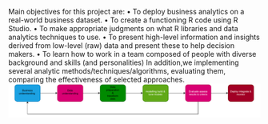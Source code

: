  Main objectives for this project are:
• To deploy business analytics on a real-world business dataset.
• To create a functioning R code using R Studio.
• To make appropriate judgments on what R libraries and data analytics
techniques to use.
• To present high-level information and insights derived from low-level (raw)
data and present these to help decision makers.
• To learn how to work in a team composed of people with diverse background and
skills (and personalities)
In addition,we implementing several analytic
methods/techniques/algorithms, evaluating them, comparing the effectiveness of selected approaches.
![schema](https://github.com/RomilRajRoy/PBA/blob/5907e7afb150de90afef6b47d632a377d23bc424/Pba.drawio.png)

